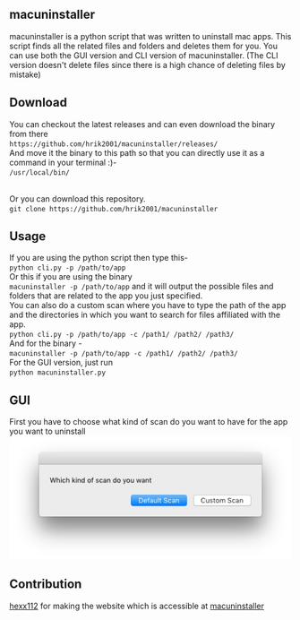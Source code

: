 macuninstaller
-------------
macuninstaller is a python script that was written to uninstall mac apps. This script finds all the related files and folders and deletes them for you. You can use both the GUI version and CLI version of macuninstaller. (The CLI version doesn't delete files since there is a high chance of deleting files by mistake)

Download
-----
You can checkout the latest releases and can even download the binary from there</br> `https://github.com/hrik2001/macuninstaller/releases/`</br>
And move it the binary to this path so that you can directly use it as a command in your terminal :)-</br>
`/usr/local/bin/`</br>
</br>

Or you can download this repository. </br>
`git clone https://github.com/hrik2001/macuninstaller` </br>

Usage
-----
If you are using the python script then type this-</br>
`python cli.py -p /path/to/app` </br> Or this if you are using the binary</br> `macuninstaller -p /path/to/app`
and it will output the possible files and folders that are related to the app you just specified. </br>
You can also do a custom scan where you have to type the path of the app and the directories in which you want to search for files affiliated with the app. </br>
`python cli.py -p /path/to/app -c /path1/ /path2/ /path3/`</br> And for the binary - </br> `macuninstaller -p /path/to/app -c /path1/ /path2/ /path3/`</br>
For the GUI version, just run </br>
`python macuninstaller.py`</br>

GUI
----
First you have to choose what kind of scan do you want to have for the app you want to uninstall </br>
![Drag Racing](rsrcs/chooser.png)

Contribution
------------
[hexx112](https://www.reddit.com/user/hexx112) for making the website which is accessible at [macuninstaller](https://hrik2001.github.io/macuninstaller)
